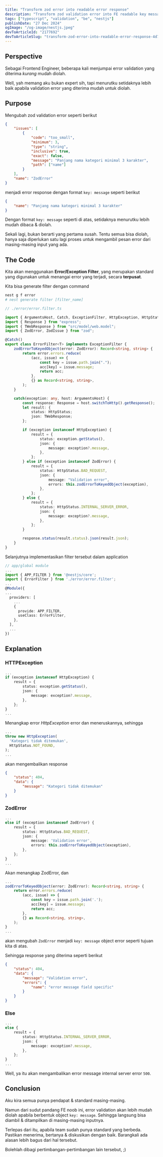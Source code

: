 ```yaml
---
title: "Transform zod error into readable error response"
description: "Transform zod validation error into FE readable key message object in NestJS"
tags: ["typescript", "validation", "be", "nestjs"]
publishDate: "27 Dec 2024"
ogImage: "/og-image/nestjs.jpeg"
devToArticleId: "2177692"
devToArticleSlug: "transform-zod-error-into-readable-error-response-4d7p"
---
```


## Perspective

Sebagai Frontend Engineer,
beberapa kali menjumpai error validation yang diterima _kurang_ mudah diolah.

Well, yah memang aku bukan expert sih,
tapi menurutku setidaknya lebih baik apabila validation error yang diterima mudah untuk diolah.

## Purpose

Mengubah zod validation error seperti berikut

```json
{
	"issues": [
		{
			"code": "too_small",
			"minimum": 3,
			"type": "string",
			"inclusive": true,
			"exact": false,
			"message": "Panjang nama kategori minimal 3 karakter",
			"path": ["name"]
		}
	],
	"name": "ZodError"
}
```

menjadi error response dengan format `key: message` seperti berikut

```json
{
	"name": "Panjang nama kategori minimal 3 karakter"
}
```

Dengan format `key: message` seperti di atas,
setidaknya menurutku lebih mudah dibaca & diolah.

Sekali lagi,
bukan berarti yang pertama susah.
Tentu semua bisa diolah,
hanya saja diperlukan satu lagi proses untuk mengambil pesan error dari masing-masing input yang ada.

## The Code

Kita akan menggunakan **Error/Exception Filter**,
yang merupakan standard yang digunakan untuk menangai error yang terjadi, secara **terpusat**.

Kita bisa generate filter dengan command

```bash
nest g f error
# nest generate filter [filter_name]
```

```ts
// ./error/error.filter.ts

import { ArgumentsHost, Catch, ExceptionFilter, HttpException, HttpStatus } from "@nestjs/common";
import { Response } from "express";
import { TWebResponse } from "src/model/web.model";
import { ZodError, ZodIssue } from "zod";

@Catch()
export class ErrorFilter<T> implements ExceptionFilter {
	zodErrorToKeyedObject(error: ZodError): Record<string, string> {
		return error.errors.reduce(
			(acc, issue) => {
				const key = issue.path.join(".");
				acc[key] = issue.message;
				return acc;
			},
			{} as Record<string, string>,
		);
	}

	catch(exception: any, host: ArgumentsHost) {
		const response: Response = host.switchToHttp().getResponse();
		let result: {
			status: HttpStatus;
			json: TWebResponse;
		};

		if (exception instanceof HttpException) {
			result = {
				status: exception.getStatus(),
				json: {
					message: exception?.message,
				},
			};
		} else if (exception instanceof ZodError) {
			result = {
				status: HttpStatus.BAD_REQUEST,
				json: {
					message: "Validation error",
					errors: this.zodErrorToKeyedObject(exception),
				},
			};
		} else {
			result = {
				status: HttpStatus.INTERNAL_SERVER_ERROR,
				json: {
					message: exception?.message,
				},
			};
		}

		response.status(result.status).json(result.json);
	}
}
```

Selanjutnya implementasikan filter tersebut dalam application

```ts
// app/global module
...
import { APP_FILTER } from '@nestjs/core';
import { ErrorFilter } from './error/error.filter';
...
@Module({
...
  providers: [
	...
    {
      provide: APP_FILTER,
      useClass: ErrorFilter,
    },
  ],
  ...
})
```

## Explanation

### HTTPException

```ts
...
if (exception instanceof HttpException) {
	result = {
		status: exception.getStatus(),
		json: {
			message: exception?.message,
		},
	};
}
...
```

Menangkap error _HttpException_ error dan meneruskannya, sehingga

```ts
...
throw new HttpException(
  'Kategori tidak ditemukan',
  HttpStatus.NOT_FOUND,
);
...

```

akan mengembalikan response

```json
{
	"status": 404,
	"data": {
		"message": "Kategori tidak ditemukan"
	}
}
```

### ZodError

```ts
...
else if (exception instanceof ZodError) {
    result = {
    	status: HttpStatus.BAD_REQUEST,
        json: {
          	message: 'Validation error',
          	errors: this.zodErrorToKeyedObject(exception),
        },
    };
}
...
```

Akan menangkap ZodError, dan

```ts
...
zodErrorToKeyedObject(error: ZodError): Record<string, string> {
    return error.errors.reduce(
      	(acc, issue) => {
        	const key = issue.path.join('.');
        	acc[key] = issue.message;
        	return acc;
      	},
      	{} as Record<string, string>,
    );
}
...
```

akan mengubah `ZodError` menjadi `key: message` object error seperti tujuan kita di atas.

Sehingga response yang diterima seperti berikut

```json
{
	"status": 404,
	"data": {
		"message": "Validation error",
		"errors": {
			"name": "error message field specific"
		}
	}
}
```

### Else

```ts
...
else {
    result = {
        status: HttpStatus.INTERNAL_SERVER_ERROR,
        json: {
          	message: exception?.message,
        },
    };
}
...
```

Well, ya itu akan mengambalikan error message internal server error `500`.

## Conclusion

Aku kira semua punya pendapat & standard masing-masing.

Namun dari sudut pandang FE noob ini,
error validation akan lebih mudah diolah apabila berbentuk object `key: message`.
Sehingga langsung bisa diambil & ditampilkan di masing-masing inputnya.

Terlepas dari itu, apabila team sudah punya standard yang berbeda.
Pastikan menerima, bertanya & diskusikan dengan baik.
Barangkali ada alasan lebih bagus dari hal tersebut.

Bolehlah dibagi pertimbangan-pertimbangan lain tersebut, ;)
